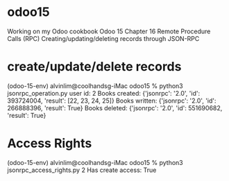 # odoo15
Working on my Odoo cookbook
Odoo 15 Chapter 16 Remote Procedure Calls (RPC)
Creating/updating/deleting records through JSON-RPC

# create/update/delete records
(odoo-15-env) alvinlim@coolhandsg-iMac odoo15 % 
python3 jsonrpc_operation.py
user id: 2
Books created: {'jsonrpc': '2.0', 'id': 393724004, 'result': [22, 23, 24, 25]}
Books written: {'jsonrpc': '2.0', 'id': 266888396, 'result': True}
Books deleted: {'jsonrpc': '2.0', 'id': 551690682, 'result': True}

# Access Rights
(odoo-15-env) alvinlim@coolhandsg-iMac odoo15 % 
python3 jsonrpc_access_rights.py
2
 Has create access: True